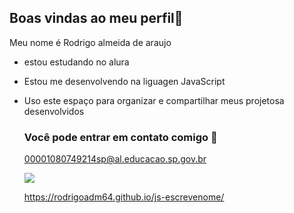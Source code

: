 ## Boas vindas ao meu perfil👋

Meu nome é Rodrigo almeida de araujo

- estou estudando no alura
- Estou me desenvolvendo na liguagen JavaScript
- Uso este espaço para organizar e compartilhar meus projetosa desenvolvidos

  ### Você pode entrar em contato comigo 🖤

  00001080749214sp@al.educacao.sp.gov.br



  ![]( https://media1.tenor.com/m/hOtXYDItfDsAAAAC/sonic-thumbs-up.gif)

  https://rodrigoadm64.github.io/js-escrevenome/

